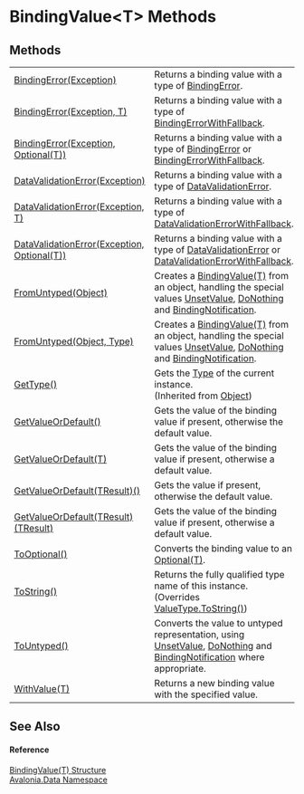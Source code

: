 # BindingValue&lt;T&gt; Methods




## Methods
<table>
<tr>
<td><a href="M_Avalonia_Data_BindingValue_1_BindingError_2">BindingError(Exception)</a></td>
<td>Returns a binding value with a type of <a href="T_Avalonia_Data_BindingValueType">BindingError</a>.</td>
</tr>
<tr>
<td><a href="M_Avalonia_Data_BindingValue_1_BindingError_1">BindingError(Exception, T)</a></td>
<td>Returns a binding value with a type of <a href="T_Avalonia_Data_BindingValueType">BindingErrorWithFallback</a>.</td>
</tr>
<tr>
<td><a href="M_Avalonia_Data_BindingValue_1_BindingError">BindingError(Exception, Optional(T))</a></td>
<td>Returns a binding value with a type of <a href="T_Avalonia_Data_BindingValueType">BindingError</a> or <a href="T_Avalonia_Data_BindingValueType">BindingErrorWithFallback</a>.</td>
</tr>
<tr>
<td><a href="M_Avalonia_Data_BindingValue_1_DataValidationError_2">DataValidationError(Exception)</a></td>
<td>Returns a binding value with a type of <a href="T_Avalonia_Data_BindingValueType">DataValidationError</a>.</td>
</tr>
<tr>
<td><a href="M_Avalonia_Data_BindingValue_1_DataValidationError_1">DataValidationError(Exception, T)</a></td>
<td>Returns a binding value with a type of <a href="T_Avalonia_Data_BindingValueType">DataValidationErrorWithFallback</a>.</td>
</tr>
<tr>
<td><a href="M_Avalonia_Data_BindingValue_1_DataValidationError">DataValidationError(Exception, Optional(T))</a></td>
<td>Returns a binding value with a type of <a href="T_Avalonia_Data_BindingValueType">DataValidationError</a> or <a href="T_Avalonia_Data_BindingValueType">DataValidationErrorWithFallback</a>.</td>
</tr>
<tr>
<td><a href="M_Avalonia_Data_BindingValue_1_FromUntyped_1">FromUntyped(Object)</a></td>
<td>Creates a <a href="T_Avalonia_Data_BindingValue_1">BindingValue(T)</a> from an object, handling the special values <a href="F_Avalonia_AvaloniaProperty_UnsetValue">UnsetValue</a>, <a href="F_Avalonia_Data_BindingOperations_DoNothing">DoNothing</a> and <a href="T_Avalonia_Data_BindingNotification">BindingNotification</a>.</td>
</tr>
<tr>
<td><a href="M_Avalonia_Data_BindingValue_1_FromUntyped">FromUntyped(Object, Type)</a></td>
<td>Creates a <a href="T_Avalonia_Data_BindingValue_1">BindingValue(T)</a> from an object, handling the special values <a href="F_Avalonia_AvaloniaProperty_UnsetValue">UnsetValue</a>, <a href="F_Avalonia_Data_BindingOperations_DoNothing">DoNothing</a> and <a href="T_Avalonia_Data_BindingNotification">BindingNotification</a>.</td>
</tr>
<tr>
<td><a href="https://learn.microsoft.com/dotnet/api/system.object.gettype" target="_blank" rel="noopener noreferrer">GetType()</a></td>
<td>Gets the <a href="https://learn.microsoft.com/dotnet/api/system.type" target="_blank" rel="noopener noreferrer">Type</a> of the current instance.<br />(Inherited from <a href="https://learn.microsoft.com/dotnet/api/system.object" target="_blank" rel="noopener noreferrer">Object</a>)</td>
</tr>
<tr>
<td><a href="M_Avalonia_Data_BindingValue_1_GetValueOrDefault">GetValueOrDefault()</a></td>
<td>Gets the value of the binding value if present, otherwise the default value.</td>
</tr>
<tr>
<td><a href="M_Avalonia_Data_BindingValue_1_GetValueOrDefault_1">GetValueOrDefault(T)</a></td>
<td>Gets the value of the binding value if present, otherwise a default value.</td>
</tr>
<tr>
<td><a href="M_Avalonia_Data_BindingValue_1_GetValueOrDefault__1">GetValueOrDefault(TResult)()</a></td>
<td>Gets the value if present, otherwise the default value.</td>
</tr>
<tr>
<td><a href="M_Avalonia_Data_BindingValue_1_GetValueOrDefault__1_1">GetValueOrDefault(TResult)(TResult)</a></td>
<td>Gets the value of the binding value if present, otherwise a default value.</td>
</tr>
<tr>
<td><a href="M_Avalonia_Data_BindingValue_1_ToOptional">ToOptional()</a></td>
<td>Converts the binding value to an <a href="T_Avalonia_Data_Optional_1">Optional(T)</a>.</td>
</tr>
<tr>
<td><a href="M_Avalonia_Data_BindingValue_1_ToString">ToString()</a></td>
<td>Returns the fully qualified type name of this instance.<br />(Overrides <a href="https://learn.microsoft.com/dotnet/api/system.valuetype.tostring" target="_blank" rel="noopener noreferrer">ValueType.ToString()</a>)</td>
</tr>
<tr>
<td><a href="M_Avalonia_Data_BindingValue_1_ToUntyped">ToUntyped()</a></td>
<td>Converts the value to untyped representation, using <a href="F_Avalonia_AvaloniaProperty_UnsetValue">UnsetValue</a>, <a href="F_Avalonia_Data_BindingOperations_DoNothing">DoNothing</a> and <a href="T_Avalonia_Data_BindingNotification">BindingNotification</a> where appropriate.</td>
</tr>
<tr>
<td><a href="M_Avalonia_Data_BindingValue_1_WithValue">WithValue(T)</a></td>
<td>Returns a new binding value with the specified value.</td>
</tr>
</table>

## See Also


#### Reference
<a href="T_Avalonia_Data_BindingValue_1">BindingValue(T) Structure</a>  
<a href="N_Avalonia_Data">Avalonia.Data Namespace</a>  

